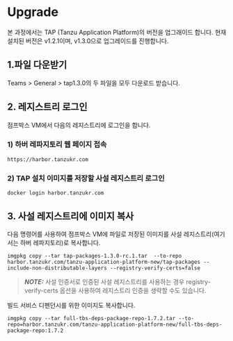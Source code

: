 # Upgrade

본 과정에서는 TAP (Tanzu Application Platform)의 버전을 업그래이드 합니다. 현재 설치된 버전은 v1.2.1이며, v1.3.0으로 업그레이드를 진행합니다.


## 1.파일 다운받기
Teams > General > tap1.3.0의 두 파일을 모두 다운로드 받습니다.

## 2. 레지스트리 로그인
점프박스 VM에서 다음의 레지스트리에 로그인을 합니다. 

### 1) 하버 레파지토리 웹 페이지 접속
```
https://harbor.tanzukr.com
```

### 2) TAP 설치 이미지를 저장할 사설 레지스트리 로그인
```
docker login harbor.tanzukr.com
```

## 3. 사설 레지스트리에 이미지 복사
다음 명령어를 사용하여 점프박스 VM에 파일로 저장된 이미지를 사설 레지스트리(여기서는 하버 레파지토리)로 복사합니다. 
```
imgpkg copy --tar tap-packages-1.3.0-rc.1.tar  --to-repo harbor.tanzukr.com/tanzu-application-platform-new/tap-packages --include-non-distributable-layers --registry-verify-certs=false
```
> **_NOTE:_** 사설 인증서로 인증된 사설 레지스트리를 사용하는 경우 registry-verify-certs 옵션을 사용하여 레지스트리 인증을 생략할 수도 있습니다.

빌드 서비스 디펜던시를 위한 이미지도 복사합니다.
```
imgpkg copy --tar full-tbs-deps-package-repo-1.7.2.tar --to-repo=harbor.tanzukr.com/tanzu-application-platform-new/full-tbs-deps-package-repo:1.7.2
```
